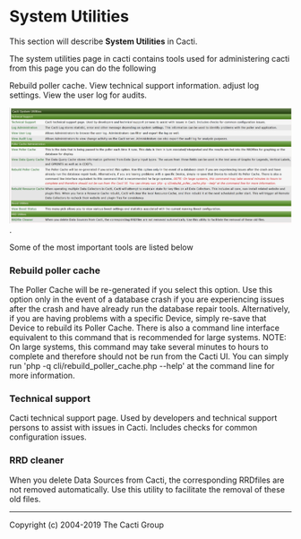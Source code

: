 # System Utilities

This section will describe **System Utilities** in Cacti.

The system utilities page in cacti contains tools used for administering cacti  from this page you can do the following

Rebuild poller cache.
View technical support information.
adjust log settings.
View the user log for audits.

![System Utilities](images/cacti_system_utilities.JPG).

Some of the most important tools are listed below

### Rebuild poller cache

The Poller Cache will be re-generated if you select this option. Use this option only in the event of a database crash if you are experiencing issues after the crash and have already run the database repair tools. Alternatively, if you are having problems with a specific Device, simply re-save that Device to rebuild its Poller Cache. There is also a command line interface equivalent to this command that is recommended for large systems. NOTE: On large systems, this command may take several minutes to hours to complete and therefore should not be run from the Cacti UI. You can simply run 'php -q cli/rebuild_poller_cache.php --help' at the command line for more information.

### Technical support

Cacti technical support page. Used by developers and technical support persons to assist with issues in Cacti. Includes checks for common configuration issues.

### RRD cleaner

 When you delete Data Sources from Cacti, the corresponding RRDfiles are not removed automatically. Use this utility to facilitate the removal of these old files.

---
Copyright (c) 2004-2019 The Cacti Group
